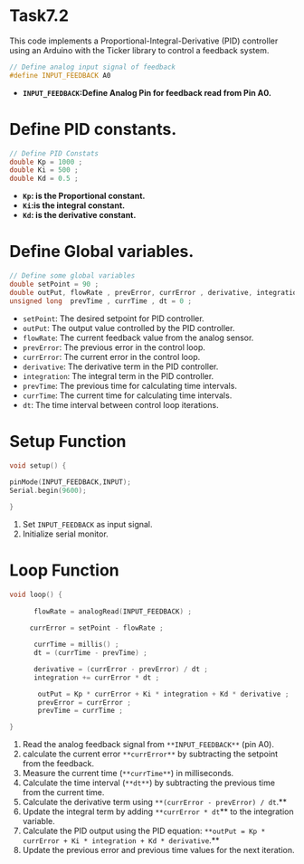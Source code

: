 # Task7.2

This code implements a Proportional-Integral-Derivative (PID) controller using an Arduino with the Ticker library to control a feedback system.

```cpp
// Define analog input signal of feedback
#define INPUT_FEEDBACK A0
```

- **`INPUT_FEEDBACK`:Define Analog Pin for feedback read from Pin A0.**

# Define PID constants.

```cpp
// Define PID Constats
double Kp = 1000 ;
double Ki = 500 ;
double Kd = 0.5 ;
```

- **`Kp`: is the Proportional constant.**
- **`Ki`:is the integral constant.**
- **`Kd`: is the derivative constant.**

# Define Global variables.

```cpp
// Define some global variables
double setPoint = 90 ;
double outPut, flowRate , prevError, currError , derivative, integration = 0 ;
unsigned long  prevTime , currTime , dt = 0 ;
```

- `setPoint`: The desired setpoint for PID controller.
- `outPut`: The output value controlled by the PID controller.
- `flowRate`: The current feedback value from the analog sensor.
- `prevError`: The previous error in the control loop.
- `currError`: The current error in the control loop.
- `derivative`: The derivative term in the PID controller.
- `integration`: The integral term in the PID controller.
- `prevTime`: The previous time for calculating time intervals.
- `currTime`: The current time for calculating time intervals.
- `dt`: The time interval between control loop iterations.

# Setup Function

```cpp
void setup() {
  
pinMode(INPUT_FEEDBACK,INPUT);
Serial.begin(9600);

}
```

1. Set `INPUT_FEEDBACK` as input signal.
2. Initialize serial monitor.

# Loop Function

```cpp
void loop() {  
  
      flowRate = analogRead(INPUT_FEEDBACK) ; 
 
     currError = setPoint - flowRate ;

      currTime = millis() ; 
      dt = (currTime - prevTime) ;

      derivative = (currError - prevError) / dt ;     
      integration += currError * dt ; 

       outPut = Kp * currError + Ki * integration + Kd * derivative ;   
       prevError = currError ;
       prevTime = currTime ;

}
```

1. Read the analog feedback signal from `**INPUT_FEEDBACK**` (pin A0).
2. calculate the current error `**currError**` by subtracting the setpoint from the feedback.
3. Measure the current time (`**currTime**`) in milliseconds.
4. Calculate the time interval (`**dt**`) by subtracting the previous time from the current time.
5. Calculate the derivative term using `**(currError - prevError) / dt`.**
6. Update the integral term by adding `**currError * dt`** to the integration variable.
7. Calculate the PID output using the PID equation: `**outPut = Kp * currError + Ki * integration + Kd * derivative`.**
8. Update the previous error and previous time values for the next iteration.